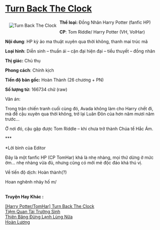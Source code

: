 <a href="https://utruyen.com/turn-back-the-clock/19368/" title="Turn Back The Clock"><h1>Turn Back The Clock</h1></a><div style="display:table"><img align="right" style="float: left; padding: 10px;" src="https://utruyen.com/images/story/200x260/turn-back-the-clock.jpg" alt="Turn Back The Clock"><b>Thể loại: </b>Đồng Nhân Harry Potter (fanfic HP) <p></p><b>CP</b>: Tom Riddle/ Harry Potter (VH, VolHar)<p></p><b>Nội dung</b>: HP kỳ ảo ma thuật xuyên qua thời không, thanh mai trúc mã<p></p><b>Loại hình</b>: Diễn sinh – thuần ái – cận đại hiện đại – tiểu thuyết – đồng nhân<p></p><b>Thị giác:</b> Chủ thụ<p></p><b>Phong cách</b>: Chính kịch<p></p><b>Tiến độ bản gốc:</b> Hoàn Thành (26 chương + PN)<p></p><b>Số lượng từ:</b> 166734 chữ (raw)<p></p>Văn án:<p></p>Trong trận chiến tranh cuối cùng đó, Avada không làm cho Harry chết đi, mà để cậu xuyên qua thời không, trở lại Luân Đôn của hơn năm mươi năm trước...<p></p>Ở nơi đó, cậu gặp được Tom Riddle – khi chưa trở thành Chúa tể Hắc Ám.<p></p>***<p></p>*Lời bình của Editor <p></p>Đây là một fanfic HP (CP TomHar) khá là nhẹ nhàng, mọi thứ dừng ở mức ờm... nhẹ nhàng vừa đủ, nhưng cũng có mới mẻ độc đáo khá thú vị.<p></p>Về tiến độ dịch: Hoàn thành(?)<p></p>Hoan nghênh nhảy hố m/</div><p><br><b>Truyện Hay Khác :</b></p><a href="https://utruyen.com/harry-potter-tomhar-turn-back-the-clock/19396/" alt="[Harry Potter/TomHar] Turn Back The Clock">[Harry Potter/TomHar] Turn Back The Clock</a><br/><a href="https://dammyh.wordpress.com/2019/11/07/tiem-quan-tai-truong-sinh/" alt="Tiệm Quan Tài Trường Sinh">Tiệm Quan Tài Trường Sinh</a><br/><a href="https://github.com/quanluxury/truyenhot/tree/master/truyenhay/11603/" alt="Thiên Băng Đừng Lạnh Lùng Nữa">Thiên Băng Đừng Lạnh Lùng Nữa</a><br/><a href="https://github.com/quanluxury/ngontinh_sac/tree/master/truyenhay/24695/" alt="Hoàn Lương">Hoàn Lương</a><br/>